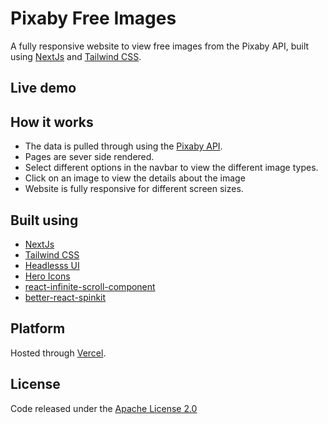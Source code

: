 # Pixaby Free Images

A fully responsive website to view free images from the Pixaby API, built using [NextJs](https://nextjs.org/) and [Tailwind CSS](https://tailwindcss.com/).

## Live demo
[]()

## How it works
- The data is pulled through using the [Pixaby API](https://pixabay.com/api/docs/).
- Pages are sever side rendered.
- Select different options in the navbar to view the different image types.
- Click on an image to view the details about the image
- Website is fully responsive for different screen sizes.

## Built using
- [NextJs](https://nextjs.org/)
- [Tailwind CSS](https://tailwindcss.com/)
- [Headlesss UI](https://headlessui.dev/)
- [Hero Icons](https://heroicons.com/)
- [react-infinite-scroll-component](https://www.npmjs.com/package/react-infinite-scroll-component)
- [better-react-spinkit](https://www.npmjs.com/package/better-react-spinkit)

## Platform
Hosted through [Vercel](https://vercel.com/).

## License
Code released under the [Apache License 2.0](https://github.com/Tushar-Indurjeeth/Pixaby-images/blob/0cdcdb1f315ab1812ba1717edbc094996b8048e6/LICENSE)
